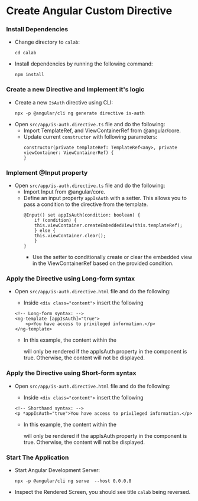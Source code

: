 # Create Angular Custom Directive

### Install Dependencies

-   Change directory to `calab`:
    ```
    cd calab
    ```
-   Install dependencies by running the following command:
    ```
    npm install
    ```

### Create a new Directive and Implement it's logic

-   Create a new `IsAuth` directive using CLI:
    ```
    npx -p @angular/cli ng generate directive is-auth
    ```
- Open `src/app/is-auth.directive.ts` file and do the following:
    - Import TemplateRef, and ViewContainerRef from @angular/core.
    - Update current `constructor` with following parameters:
        ```
        constructor(private templateRef: TemplateRef<any>, private viewContainer: ViewContainerRef) { 
        }
        ```

### Implement @Input property 

- Open `src/app/is-auth.directive.ts` file and do the following:
    - Import Input from @angular/core.
    - Define an input property `appIsAuth` with a setter. This allows you to pass a condition to the directive from the template.
        ```
        @Input() set appIsAuth(condition: boolean) {
            if (condition) {
            this.viewContainer.createEmbeddedView(this.templateRef);
            } else {
            this.viewContainer.clear();
            }
        }
        ```
        - Use the setter to conditionally create or clear the embedded view in the ViewContainerRef based on the provided condition.

### Apply the Directive using Long-form syntax
- Open `src/app/is-auth.directive.html` file and do the following:
    - Inside `<div class="content">` insert the following

    ```
    <!-- Long-form syntax: -->
    <ng-template [appIsAuth]="true">
        <p>You have access to privileged information.</p>
    </ng-template>
    ```
    - In this example, the content within the <p> will only be rendered if the appIsAuth property in the component is true. Otherwise, the content will not be displayed. 


### Apply the Directive using Short-form syntax
- Open `src/app/is-auth.directive.html` file and do the following:
    - Inside `<div class="content">` insert the following

    ```
    <!-- Shorthand syntax: -->
    <p *appIsAuth="true">You have access to privileged information.</p>
    ```

    - In this example, the content within the <p> will only be rendered if the appIsAuth property in the component is true. Otherwise, the content will not be displayed. 

### Start The Application

-   Start Angular Development Server:
    ```
    npx -p @angular/cli ng serve  --host 0.0.0.0 
    ```
- Inspect the Rendered Screen, you should see title `calab` being reversed.